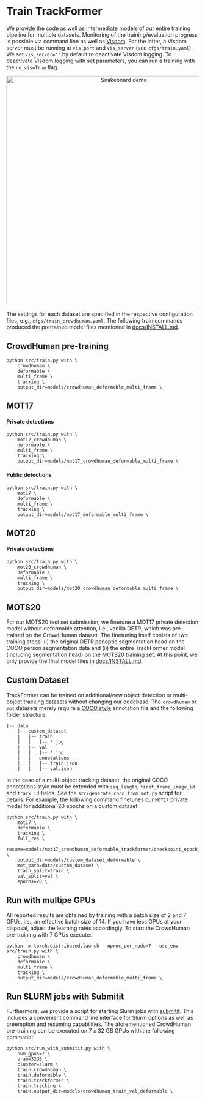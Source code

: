 # Train TrackFormer

We provide the code as well as intermediate models of our entire training pipeline for multiple datasets. Monitoring of the training/evaluation progress is possible via command line as well as [Visdom](https://github.com/fossasia/visdom.git). For the latter, a Visdom server must be running at `vis_port` and `vis_server` (see `cfgs/train.yaml`). We set `vis_server=''` by default to deactivate Visdom logging. To deactivate Visdom logging with set parameters, you can run a training with the `no_vis=True` flag.

<div align="center">
    <img src="../docs/visdom.gif" alt="Snakeboard demo" width="600"/>
</div>

The settings for each dataset are specified in the respective configuration files, e.g., `cfgs/train_crowdhuman.yaml`. The following train commands produced the pretrained model files mentioned in [docs/INSTALL.md](INSTALL.md).

## CrowdHuman pre-training

```
python src/train.py with \
    crowdhuman \
    deformable \
    multi_frame \
    tracking \
    output_dir=models/crowdhuman_deformable_multi_frame \
```

## MOT17

#### Private detections

```
python src/train.py with \
    mot17_crowdhuman \
    deformable \
    multi_frame \
    tracking \
    output_dir=models/mot17_crowdhuman_deformable_multi_frame \
```

#### Public detections

```
python src/train.py with \
    mot17 \
    deformable \
    multi_frame \
    tracking \
    output_dir=models/mot17_deformable_multi_frame \
```

## MOT20

#### Private detections

```
python src/train.py with \
    mot20_crowdhuman \
    deformable \
    multi_frame \
    tracking \
    output_dir=models/mot20_crowdhuman_deformable_multi_frame \
```

## MOTS20

For our MOTS20 test set submission, we finetune a MOT17 private detection model without deformable attention, i.e., vanilla DETR, which was pre-trained on the CrowdHuman dataset. The finetuning itself conists of two training steps: (i) the original DETR panoptic segmentation head on the COCO person segmentation data and (ii) the entire TrackFormer model (including segmentation head) on the MOTS20 training set. At this point, we only provide the final model files in [docs/INSTALL.md](INSTALL.md).

<!-- ```
python src/train.py with \
    tracking \
    coco_person_masks \
    output_dir=models/mot17_train_private_coco_person_masks_v2 \
```

```
python src/train.py with \
    tracking \
    mots20 \
    output_dir=models/mots20_train_masks \
``` -->

<!-- ### Ablation studies

Will be added after acceptance of the paper. -->

## Custom Dataset

TrackFormer can be trained on additional/new object detection or multi-object tracking datasets without changing our codebase. The `crowdhuman` or `mot` datasets merely require a [COCO style](https://www.immersivelimit.com/tutorials/create-coco-annotations-from-scratch) annotation file and the following folder structure:

~~~
|-- data
    |-- custom_dataset
    |   |-- train
    |   |   |-- *.jpg
    |   |-- val
    |   |   |-- *.jpg
    |   |-- annotations
    |   |   |-- train.json
    |   |   |-- val.json
~~~

In the case of a multi-object tracking dataset, the original COCO annotations style must be extended with `seq_length`, `first_frame_image_id` and `track_id` fields. See the `src/generate_coco_from_mot.py` script for details. For example, the following command finetunes our `MOT17` private model for additional 20 epochs on a custom dataset:

```
python src/train.py with \
    mot17 \
    deformable \
    tracking \
    full_res \
    resume=models/mot17_crowdhuman_deformable_trackformer/checkpoint_epoch_40.pth \
    output_dir=models/custom_dataset_deformable \
    mot_path=data/custom_dataset \
    train_split=train \
    val_split=val \
    epochs=20 \
```

## Run with multipe GPUs

All reported results are obtained by training with a batch size of 2 and 7 GPUs, i.e., an effective batch size of 14. If you have less GPUs at your disposal, adjust the learning rates accordingly. To start the CrowdHuman pre-training with 7 GPUs execute:

```
python -m torch.distributed.launch --nproc_per_node=7 --use_env src/train.py with \
    crowdhuman \
    deformable \
    multi_frame \
    tracking \
    output_dir=models/crowdhuman_deformable_multi_frame \
```

## Run SLURM jobs with Submitit

Furthermore, we provide a script for starting Slurm jobs with [submitit](https://github.com/facebookincubator/submitit). This includes a convenient command line interface for Slurm options as well as preemption and resuming capabilities. The aforementioned CrowdHuman pre-training can be executed on 7 x 32 GB GPUs with the following command:

```
python src/run_with_submitit.py with \
    num_gpus=7 \
    vram=32GB \
    cluster=slurm \
    train.crowdhuman \
    train.deformable \
    train.trackformer \
    train.tracking \
    train.output_dir=models/crowdhuman_train_val_deformable \
```